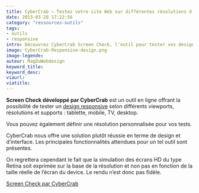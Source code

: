 ```yaml
---
title: CyberCrab – Testez votre site Web sur différentes résolutions d’écran
date: 2013-03-28 17:22:56
category: "ressources-outils"
tags:
- outils
- responsive
intro: Découvrez CyberCrab Screen Check, l'outil pour tester vos designs responsive sur différentes résolutions d'écran.
image: CyberCrab-Responsive-design.png
image-legende:
auteur: MagDuWebdesign
keyword_title:
keyword_desc:
viaurl:
viatitle:
---
```


<p><strong>Screen Check développé par CyberCrab</strong> est un outil en ligne offrant la possibilité de tester un <a title="Responsive Webdesign" href="http://magazineduwebdesign.com/tag/responsive/">design responsive</a> selon différents viewports, résolutions et supports : tablette, mobile, TV, desktop.</p>
<p>Vous pouvez également définir une résolution personnalisée pour vos tests.</p>
<p>CyberCrab nous offre une solution plutôt réussie en terme de design et d’interface. Les principales fonctionnalités attendues pour un tel outil sont présentes.</p>
<p>On regrettera cependant le fait que la simulation des écrans HD du type Retina soit exprimée sur la base de la résolution et non pas en fonction de la taille réelle de l’écran du device. Le rendu n’est donc pas fidèle.</p>
<p><a title="Screen Check - outil de test responsive design" href="http://cybercrab.com/screencheck/" target="_blank">Screen Check par CyberCrab</a></p>
